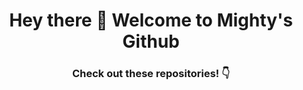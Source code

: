 <h1 align="center">Hey there 👋 Welcome to Mighty's Github</h1>

<h3 align="center">Check out these repositories! 👇</h3>
